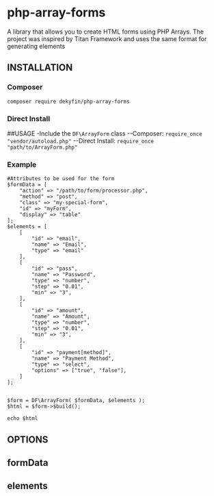 # php-array-forms
A library that allows you to create HTML forms using PHP Arrays. The project was inspired by Titan Framework and uses the same format for generating elements
## INSTALLATION

### Composer
`composer require dekyfin/php-array-forms`

### Direct Install

##USAGE
-Include the `DF\ArrayForm` class
--Composer: `require_once "vendor/autoload.php"`
--Direct Install: `require_once "path/to/ArrayForm.php"`

### Example
```
#Attributes to be used for the form
$formData = [
	"action" => "/path/to/form/processor.php",
	"method" => "post",
	"class" => "my-special-form",
	"id" => "myForm",
	"display" => "table"
];
$elements = [
	[
		"id" => "email",
		"name" => "Email",
		"type" => "email"
	],
	[
		"id" => "pass",
		"name" => "Password",
		"type" => "number",
		"step" => "0.01",
		"min" => "3",
	],
	[
		"id" => "amount",
		"name" => "Amount",
		"type" => "number",
		"step" => "0.01",
		"min" => "3",
	],
	[
		"id" => "payment[method]",
		"name" => "Payment Method",
		"type" => "select",
		"options" => ["true", "false"],
	]
];


$form = DF\ArrayForm( $formData, $elements );
$html = $form->$build();

echo $html
```
## OPTIONS

## formData

## elements

